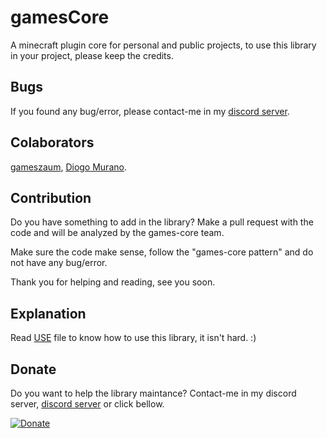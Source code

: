 # gamesCore

A minecraft plugin core for personal and public projects, to use this library in your project, please keep the credits.

## Bugs

If you found any bug/error, please contact-me in my [discord server](http://discord.gameszaum.com).

## Colaborators

[gameszaum](github.com/gameszaum), [Diogo Murano](github.com/DiogoMurano).

## Contribution

Do you have something to add in the library? Make a pull request with the code and will be analyzed by the games-core team.

Make sure the code make sense, follow the "games-core pattern" and do not have any bug/error.

Thank you for helping and reading, see you soon.

## Explanation

Read [USE](https://github.com/gameszaum/gamesCore/blob/master/USE.md) file to know how to use this library, it isn't hard. :)

## Donate

Do you want to help the library maintance? Contact-me in my discord server, [discord server](http://discord.gameszaum.com) or click bellow.  

[![Donate](https://img.shields.io/badge/Donate-PayPal-green.svg)](https://www.paypal.com/cgi-bin/webscr?cmd=_s-xclick&hosted_button_id=DZGUGVQ9A4NHN)
